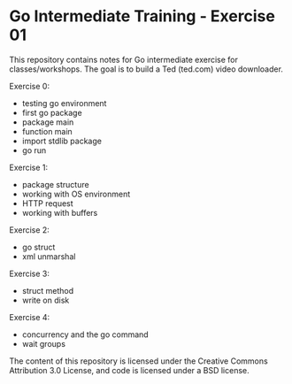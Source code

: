 # Go Intermediate Training - Exercise 01
This repository contains notes for Go intermediate exercise for classes/workshops. 
The goal is to build a Ted (ted.com) video downloader.

Exercise 0:
 * testing go environment
 * first go package
 * package main
 * function main
 * import stdlib package
 * go run

Exercise 1:
 * package structure
 * working with OS environment
 * HTTP request
 * working with buffers

Exercise 2:
 * go struct
 * xml unmarshal

Exercise 3:
 * struct method
 * write on disk

Exercise 4:
 * concurrency and the go command
 * wait groups

The content of this repository is licensed under the Creative Commons Attribution 3.0 License, and code is licensed under a BSD license.
